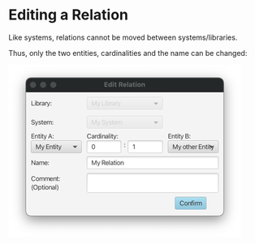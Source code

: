 # Editing a Relation

Like systems, relations cannot be moved between systems/libraries.

Thus, only the two entities, cardinalities and the name can be changed:

![Edit relation popup window](images/editRelation.png)